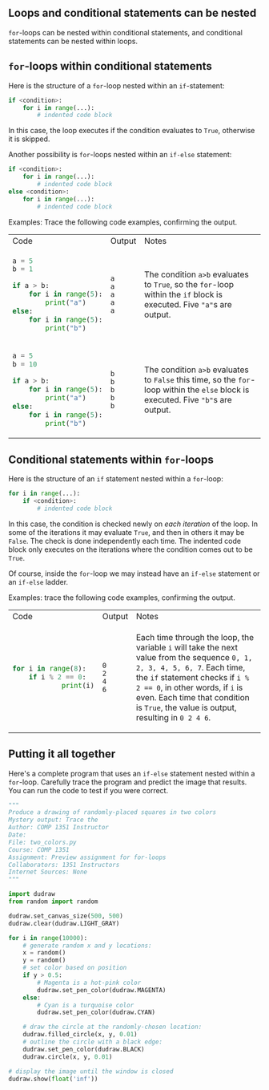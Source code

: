 ## Loops and conditional statements can be nested

`for`-loops can be nested within conditional statements, and conditional statements can be nested within loops.


## `for`-loops within conditional statements

Here is the structure of a `for`-loop nested within an `if`-statement:
```python
if <condition>:
    for i in range(...):
        # indented code block
```
In this case, the loop executes if the condition evaluates to `True`, otherwise it is skipped.

Another possibility is `for`-loops nested within an `if-else` statement:
```python
if <condition>:
    for i in range(...):
        # indented code block
else <condition>:
    for i in range(...):
        # indented code block
```

Examples: Trace the following code examples, confirming the output.
<table>
<tr>
<td>Code</td><td>Output</td><td>Notes</td>
</tr>
<tr>
<td nowrap >

```python
a = 5
b = 1

if a > b:
    for i in range(5):
        print("a")
else:
    for i in range(5):
        print("b")
```
</td>
<td>

```
a
a
a
a
a
```
</td>
<td> 

The condition `a>b` evaluates to `True`, so the `for`-loop within the `if` block is executed. Five `"a"`s are output.
</tr>
<td nowrap >

```python
a = 5
b = 10

if a > b:
    for i in range(5):
        print("a")
else:
    for i in range(5):
        print("b")
```
</td>
<td>

```
b
b
b
b
b
```
</td>
<td> 

The condition `a>b` evaluates to `False` this time, so the `for`-loop within the `else` block is executed. Five `"b"`s are output.
</table>

## Conditional statements within `for`-loops

Here is the structure of an `if` statement nested within a `for`-loop:

```python
for i in range(...):
    if <condition>:
        # indented code block
```

In this case, the condition is checked newly on *each iteration* of the loop. In some of the iterations it may evaluate `True`, and then in others it may be `False`. The check is done independently each time.  The indented code block only executes on the iterations where the condition comes out to be `True`.

Of course, inside the `for`-loop we may instead have an `if-else` statement or an `if-else` ladder.

Examples: trace the following code examples, confirming the output.

<table>
<tr>
<td>Code</td><td>Output</td><td>Notes</td>
</tr>
<tr>
<td nowrap >

```python
for i in range(8):
    if i % 2 == 0:
            print(i)
```
</td>
<td>

```
0
2
4
6
```
</td>
<td>

Each time through the loop, the variable `i` will take the next value from the sequence `0, 1, 2, 3, 4, 5, 6, 7`. Each time, the `if` statement checks if `i % 2 == 0`, in other words, if `i` is even. Each time that condition is `True`, the value is output, resulting in `0 2 4 6`.
</td>
</tr>
</table>

## Putting it all together

Here's a complete program that uses an `if-else` statement nested within a `for`-loop. Carefully trace the program and predict the image that results. You can run the code to test if you were correct.

```python
"""
Produce a drawing of randomly-placed squares in two colors
Mystery output: Trace the 
Author: COMP 1351 Instructor
Date:
File: two_colors.py
Course: COMP 1351
Assignment: Preview assignment for for-loops
Collaborators: 1351 Instructors
Internet Sources: None
"""

import dudraw
from random import random

dudraw.set_canvas_size(500, 500)
dudraw.clear(dudraw.LIGHT_GRAY)

for i in range(10000):
    # generate random x and y locations:
    x = random()
    y = random()
    # set color based on position
    if y > 0.5:
        # Magenta is a hot-pink color
        dudraw.set_pen_color(dudraw.MAGENTA)
    else:
        # Cyan is a turquoise color
        dudraw.set_pen_color(dudraw.CYAN)

    # draw the circle at the randomly-chosen location:
    dudraw.filled_circle(x, y, 0.01)
    # outline the circle with a black edge:
    dudraw.set_pen_color(dudraw.BLACK)
    dudraw.circle(x, y, 0.01)

# display the image until the window is closed
dudraw.show(float('inf'))
```













